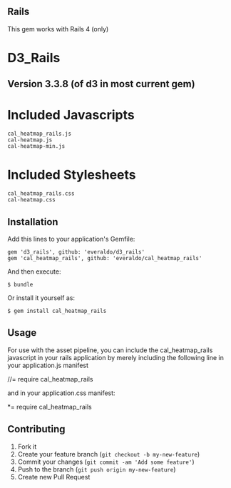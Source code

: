 ## Rails

This gem works with Rails 4 (only)


# D3_Rails

## Version 3.3.8 (of d3 in most current gem)


# Included Javascripts


    cal_heatmap_rails.js
    cal-heatmap.js
    cal-heatmap-min.js


# Included Stylesheets

    cal_heatmap_rails.css
    cal-heatmap.css


## Installation

Add this lines to your application's Gemfile:

    gem 'd3_rails', github: 'everaldo/d3_rails'
    gem 'cal_heatmap_rails', github: 'everaldo/cal_heatmap_rails'

And then execute:

    $ bundle

Or install it yourself as:

    $ gem install cal_heatmap_rails

## Usage

For use with the asset pipeline, you can include the cal\_heatmap\_rails  javascript in your rails application by merely including the following line in your application.js manifest

  //= require cal\_heatmap\_rails
  
and in your application.css manifest:

 \*= require cal\_heatmap\_rails  


## Contributing

1. Fork it
2. Create your feature branch (`git checkout -b my-new-feature`)
3. Commit your changes (`git commit -am 'Add some feature'`)
4. Push to the branch (`git push origin my-new-feature`)
5. Create new Pull Request
